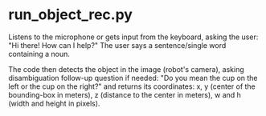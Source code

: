 # run_object_rec.py

Listens to the microphone or gets input from the keyboard, asking the user: "Hi there! How can I help?"
The user says a sentence/single word containing a noun.

The code then detects the object in the image (robot's camera), asking disambiguation follow-up question if needed: "Do you mean the cup on the left or the cup on the right?" and returns its coordinates: x, y (center of the bounding-box in meters), z (distance to the center in meters), w and h (width and height in pixels).
